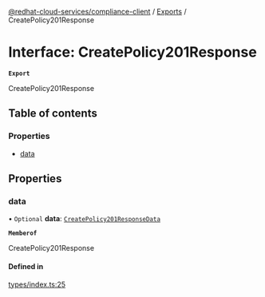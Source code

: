 [@redhat-cloud-services/compliance-client](../README.md) / [Exports](../modules.md) / CreatePolicy201Response

# Interface: CreatePolicy201Response

**`Export`**

CreatePolicy201Response

## Table of contents

### Properties

- [data](CreatePolicy201Response.md#data)

## Properties

### data

• `Optional` **data**: [`CreatePolicy201ResponseData`](CreatePolicy201ResponseData.md)

**`Memberof`**

CreatePolicy201Response

#### Defined in

[types/index.ts:25](https://github.com/RedHatInsights/javascript-clients/blob/main/packages/compliance/types/index.ts#L25)
